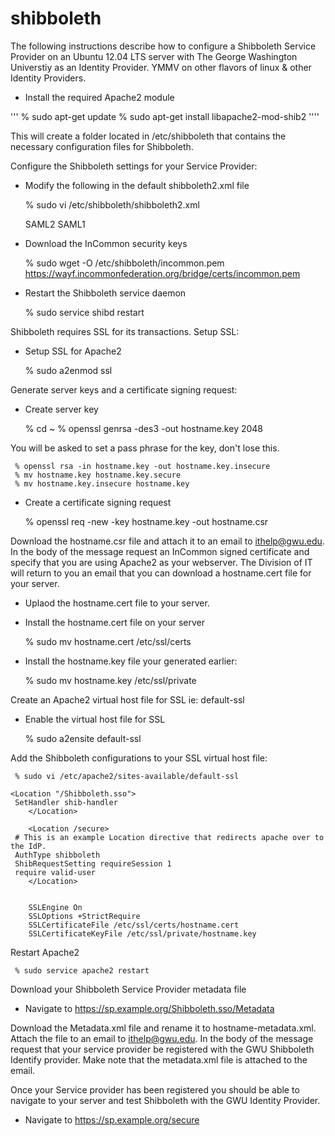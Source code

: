 shibboleth
==========

The following instructions describe how to configure a Shibboleth Service Provider on an Ubuntu 12.04 LTS server with The George Washington Universtiy as an Identity Provider.  YMMV on other flavors of linux & other Identity Providers.

* Install the required Apache2 module

'''
	 % sudo apt-get update
	 % sudo apt-get install libapache2-mod-shib2
''''

This will create a folder located in /etc/shibboleth that contains the necessary configuration files for Shibboleth.

Configure the Shibboleth settings for your Service Provider:

* Modify the following in the default shibboleth2.xml file

	 % sudo vi /etc/shibboleth/shibboleth2.xml

	 <ApplicationDefaults entityID="https://sp.example.org/shibboleth"
          REMOTE_USER="eppn persistent-id targeted-id">
  
	 <SSO entityID="https://singlesignon.gwu.edu/idp/shibboleth"
       	  discoveryProtocol="SAMLDS" discoveryURL="https://ds.example.org/DS/WAYF">
          SAML2 SAML1
	 </SSO>
  
	 <MetadataProvider type="XML"
	 uri="http://wayf.incommonfederation.org/InCommon/InCommon-metadata.xml" 	 	 	 	 backingFilePath="InCommon-metadata.xml" reloadInterval="7200">
      		<MetadataFilter type="RequireValidUntil" maxValidityInterval="2419200"/>
	 	<MetadataFilter type="Signature" certificate="incommon.pem"/>
	 </MetadataProvider>

* Download the InCommon security keys

	 % sudo wget -O /etc/shibboleth/incommon.pem https://wayf.incommonfederation.org/bridge/certs/incommon.pem

* Restart the Shibboleth service daemon

	 % sudo service shibd restart

Shibboleth requires SSL for its transactions.  Setup SSL:
	
* Setup SSL for Apache2

	 % sudo a2enmod ssl

Generate server keys and a certificate signing request:

* Create server key

	 % cd ~
	 % openssl genrsa -des3 -out hostname.key 2048

You will be asked to set a pass phrase for the key, don't lose this.
	 
	 % openssl rsa -in hostname.key -out hostname.key.insecure
	 % mv hostname.key hostname.key.secure
	 % mv hostname.key.insecure hostname.key
	
* Create a certificate signing request

	 % openssl req -new -key hostname.key -out hostname.csr

Download the hostname.csr file and attach it to an email to ithelp@gwu.edu.  In the body of the message request an InCommon signed certificate and specify that you are using Apache2 as your webserver.  The Division of IT will return to you an email that you can download a hostname.cert file for your server.

* Uplaod the hostname.cert file to your server.

* Install the hostname.cert file on your server

	 % sudo mv hostname.cert /etc/ssl/certs

* Install the hostname.key file your generated earlier:

	 % sudo mv hostname.key /etc/ssl/private

Create an Apache2 virtual host file for SSL ie: default-ssl

* Enable the virtual host file for SSL

	 % sudo a2ensite default-ssl
	
Add the Shibboleth configurations to your SSL virtual host file:

	 % sudo vi /etc/apache2/sites-available/default-ssl
	
	<Location "/Shibboleth.sso">
	 SetHandler shib-handler
      	</Location>
      	
      	<Location /secure>
	 # This is an example Location directive that redirects apache over to the IdP.
	 AuthType shibboleth
	 ShibRequestSetting requireSession 1
	 require valid-user
        </Location>
       
        
      	SSLEngine On
      	SSLOptions +StrictRequire
      	SSLCertificateFile /etc/ssl/certs/hostname.cert
      	SSLCertificateKeyFile /etc/ssl/private/hostname.key

Restart Apache2

	 % sudo service apache2 restart

Download your Shibboleth Service Provider metadata file	

* Navigate to https://sp.example.org/Shibboleth.sso/Metadata

Download the Metadata.xml file and rename it to hostname-metadata.xml. Attach the file to an email to ithelp@gwu.edu.  In the body of the message request that your service provider be registered with the GWU Shibboleth Identify provider.  Make note that the metadata.xml file is attached to the email.

Once your Service provider has been registered you should be able to navigate to your server and test Shibboleth with the GWU Identity Provider.

* Navigate to https://sp.example.org/secure
